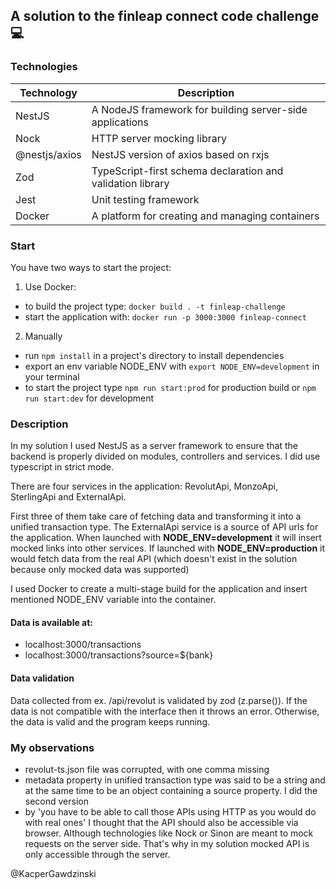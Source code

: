 ## A solution to the finleap connect code challenge 💻

### Technologies

| Technology | Description |
| -------- | -------- |
| NestJS     | A NodeJS framework for building server-side applications  |
| Nock     | HTTP server mocking library |
| @nestjs/axios | NestJS version of axios based on rxjs|
| Zod | TypeScript-first schema declaration and validation library |
| Jest | Unit testing framework |
| Docker | A platform for creating and managing containers |

### Start

You have two ways to start the project:
1. Use Docker:
- to build the project type: `docker build . -t finleap-challenge`
- start the application with: `docker run -p 3000:3000 finleap-connect`
2. Manually
- run `npm install` in a project's directory to install dependencies
- export an env variable NODE_ENV with `export NODE_ENV=development` in your terminal
- to start the project type `npm run start:prod` for production build or `npm run start:dev` for development


### Description

In my solution I used NestJS as a server framework to ensure that the backend is properly divided on modules, controllers and services. I did use typescript in strict mode.

There are four services in the application: RevolutApi, MonzoApi, SterlingApi and ExternalApi.

First three of them take care of fetching data and transforming it into a unified transaction type. The ExternalApi service is a source of API urls for the application. When launched with **NODE_ENV=development** it will insert mocked links into other services. If launched with **NODE_ENV=production** it would fetch data from the real API (which doesn't exist in the solution because only mocked data was supported)

I used Docker to create a multi-stage build for the application and insert mentioned NODE_ENV variable into the container.

#### Data is available at:
- localhost:3000/transactions
- localhost:3000/transactions?source=${bank}

#### Data validation
Data collected from ex. /api/revolut is validated by zod (z.parse()). If the data is not compatible with the interface then it throws an error. Otherwise, the data is valid and the program keeps running.


### My observations
- revolut-ts.json file was corrupted, with one comma missing
- metadata property in unified transaction type was said to be a string and at the same time to be an object containing a source property. I did the second version
- by 'you have to be able to call those APIs using HTTP as you would do with real ones' I thought that the API should also be accessible via browser. Although technologies like Nock or Sinon are meant to mock requests on the server side. That's why in my solution mocked API is only accessible through the server.

@KacperGawdzinski
